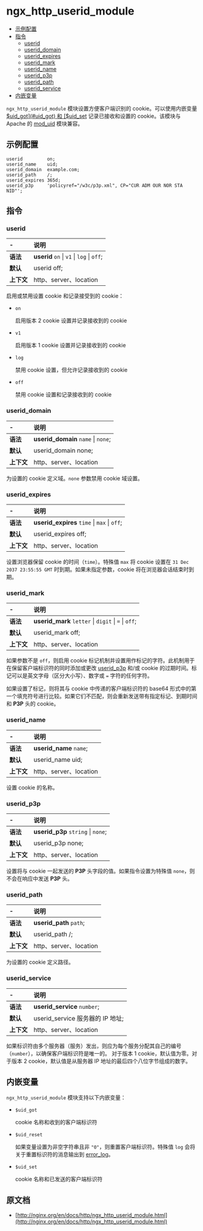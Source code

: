 # ngx_http_userid_module

- [示例配置](#example_configuration)
- [指令](#directives)
    - [userid](#userid)
    - [userid_domain](#userid_domain)
    - [userid_expires](#userid_expires)
    - [userid_mark](#userid_mark)
    - [userid_name](#userid_name)
    - [userid_p3p](#userid_p3p)
    - [userid_path](#userid_path)
    - [userid_service](#userid_service)
- [内嵌变量](#embedded_variables)

`ngx_http_userid_module` 模块设置方便客户端识别的 cookie。可以使用内嵌变量 [$uid_got](#uid_got) 和 [$uid_set](#uid_set) 记录已接收和设置的 cookie。该模块与 Apache 的 [mod_uid](http://www.lexa.ru/programs/mod-uid-eng.html) 模块兼容。

<a id="example_configuration"></a>

## 示例配置

```nginx
userid         on;
userid_name    uid;
userid_domain  example.com;
userid_path    /;
userid_expires 365d;
userid_p3p     'policyref="/w3c/p3p.xml", CP="CUR ADM OUR NOR STA NID"';
```

<a id="directives"></a>

## 指令

### userid

|\-|说明|
|:------|:------|
|**语法**|**userid** `on` &#124; `v1` &#124; `log` &#124; `off`;|
|**默认**|userid off;|
|**上下文**|http、server、location|

启用或禁用设置 cookie 和记录接受到的 cookie：

- `on`

    启用版本 2 cookie 设置并记录接收到的 cookie

- `v1`

    启用版本 1 cookie 设置并记录接收到的 cookie

- `log`

    禁用 cookie 设置，但允许记录接收到的 cookie

- `off`

    禁用 cookie 设置和记录接收到的 cookie

### userid_domain

|\-|说明|
|:------|:------|
|**语法**|**userid_domain** `name` &#124; `none`;|
|**默认**|userid_domain none;|
|**上下文**|http、server、location|

为设置的 cookie 定义域。`none` 参数禁用 cookie 域设置。

### userid_expires

|\-|说明|
|:------|:------|
|**语法**|**userid_expires** `time` &#124; `max` &#124; `off`;|
|**默认**|userid_expires off;|
|**上下文**|http、server、location|

设置浏览器保留 cookie 的时间（`time`）。特殊值 `max` 将 cookie 设置在 `31 Dec 2037 23:55:55 GMT` 时到期。如果未指定参数，cookie 将在浏览器会话结束时到期。

### userid_mark

|\-|说明|
|:------|:------|
|**语法**|**userid_mark** `letter` &#124; `digit` &#124; `=` &#124; `off`;|
|**默认**|userid_mark off;|
|**上下文**|http、server、location|

如果参数不是 `off`，则启用 cookie 标记机制并设置用作标记的字符。此机制用于在保留客户端标识符的同时添加或更改 [userid_p3p](ngx_http_userid_module.md#userid_p3p) 和/或 cookie 的过期时间。标记可以是英文字母（区分大小写）、数字或 `=` 字符的任何字符。

如果设置了标记，则将其与 cookie 中传递的客户端标识符的 base64 形式中的第一个填充符号进行比较。如果它们不匹配，则会重新发送带有指定标记、到期时间和 **P3P** 头的 cookie。

### userid_name

|\-|说明|
|:------|:------|
|**语法**|**userid_name** `name`;|
|**默认**|userid_name uid;|
|**上下文**|http、server、location|

设置 cookie 的名称。

### userid_p3p

|\-|说明|
|:------|:------|
|**语法**|**userid_p3p** `string` &#124; `none`;|
|**默认**|userid_p3p none;|
|**上下文**|http、server、location|

设置将与 cookie 一起发送的 **P3P** 头字段的值。如果指令设置为特殊值 `none`，则不会在响应中发送 **P3P** 头。

### userid_path

|\-|说明|
|:------|:------|
|**语法**|**userid_path** `path`;|
|**默认**|userid_path /;|
|**上下文**|http、server、location|

为设置的 cookie 定义路径。

### userid_service

|\-|说明|
|:------|:------|
|**语法**|**userid_service** `number`;|
|**默认**|userid_service 服务器的 IP 地址;|
|**上下文**|http、server、location|

如果标识符由多个服务器（服务）发出，则应为每个服务分配其自己的编号（`number`），以确保客户端标识符是唯一的。 对于版本 1 cookie，默认值为零。对于版本 2 cookie，默认值是从服务器 IP 地址的最后四个八位字节组成的数字。

<a id="embedded_variables"></a>

## 内嵌变量

`ngx_http_userid_module` 模块支持以下内嵌变量：

<a id="uid_got"></a>

- `$uid_got`

    cookie 名称和收到的客户端标识符

- `$uid_reset`

    如果变量设置为非空字符串且非 `"0"`，则重置客户端标识符。特殊值 `log` 会将关于重置标识符的消息输出到 [error_log](../ngx_core_module.md#error_log)。

<a id="uid_set"></a>

- `$uid_set`

    cookie 名称和已发送的客户端标识符


## 原文档

- [http://nginx.org/en/docs/http/ngx_http_userid_module.html](http://nginx.org/en/docs/http/ngx_http_userid_module.html)
